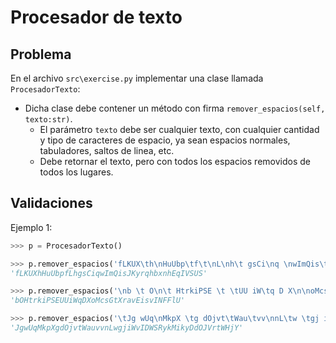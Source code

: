 Procesador de texto
================================================

Problema
--------

En el archivo `src\exercise.py` implementar una clase llamada `ProcesadorTexto`:

* Dicha clase debe contener un método con firma `remover_espacios(self, texto:str)`.
    * El parámetro `texto` debe ser cualquier texto, con cualquier cantidad y tipo de caracteres de espacio, ya sean espacios normales, tabuladores, saltos de linea, etc.
    * Debe retornar el texto, pero con todos los espacios removidos de todos los lugares.


Validaciones
------------

Ejemplo 1:
```python
>>> p = ProcesadorTexto()

>>> p.remover_espacios('fLKUX\th\nHuUbp\tf\t\nL\nh\t gsCi\nq \nwImQis\t\nJKy\trqhbxn hEq\t IVS\nUS') 
'fLKUXhHuUbpfLhgsCiqwImQisJKyrqhbxnhEqIVSUS'

>>> p.remover_espacios('\nb \t O\n\t HtrkiPSE \t \tUU iW\tq D X\n\noMcsG t\tXravEisvINF  Fl\tU\n ')  
'bOHtrkiPSEUUiWqDXoMcsGtXravEisvINFFlU'

>>> p.remover_espacios('\tJg wUq\nMkpX \tg dOjvt\tWau\tvv\nnL\tw \tgj iWvIDWSR ykMikyDd OJVr\t\nt\tW Hj\nY\n') 
'JgwUqMkpXgdOjvtWauvvnLwgjiWvIDWSRykMikyDdOJVrtWHjY'
```
